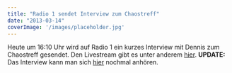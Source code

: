 ```yaml
---
title: "Radio 1 sendet Interview zum Chaostreff"
date: "2013-03-14"
coverImage: '/images/placeholder.jpg'
---
```


Heute um 16:10 Uhr wird auf Radio 1 ein kurzes Interview mit Dennis zum Chaostreff gesendet. Den Livestream gibt es unter anderem [hier](http://radioeinscoburg.radio.de/). **UPDATE:** Das Interview kann man sich [hier](https://hackzogtum-coburg.de/wp-content/uploads/2013/03/2013-03-14-Interview-Radio-1.mp3) nochmal anhören.
